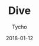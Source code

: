 ---
title: "Dive"
subtitle: "Tycho"
customForwardUrl: "https://www.youtube.com/watch?v=Z6ih1aKeETk"
displayImg: "https://img.youtube.com/vi/Z6ih1aKeETk/0.jpg"
date: "2018-01-12"
newTab: true 
---